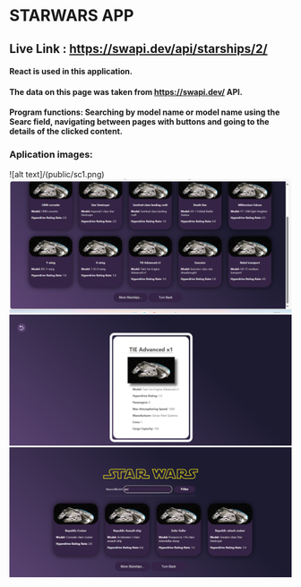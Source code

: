 # STARWARS APP

## Live Link : https://swapi.dev/api/starships/2/

#### React is used in this application.
#### The data on this page was taken from https://swapi.dev/ API.
#### Program functions: Searching by model name or model name using the Searc field, navigating between pages with buttons and going to the details of the clicked content.

### Aplication images:
![alt text]/(public/sc1.png)
![alt text](/public/sc2.png)
![alt text](/public/sc3.png)
![alt text](/public/sc4.png)